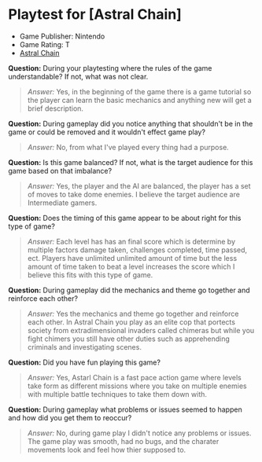 # Playtest for [Astral Chain]

* Game Publisher: Nintendo
* Game Rating: T
* [Astral Chain](https://astralchain.nintendo.com/)

**Question:** During your playtesting where the rules of the game understandable? If not, what was not clear.
> _Answer:_ Yes, in the beginning of the game there is a game tutorial so the player can learn the basic mechanics and anything new will get a brief description. 

**Question:** During gameplay did you notice anything that shouldn't be in the game or could be removed and it wouldn't effect game play?
> _Answer:_ No, from what I've played every thing had a purpose.

**Question:** Is this game balanced? If not, what is the target audience for this game based on that imbalance?
> _Answer:_ Yes, the player and the AI are balanced, the player has a set of moves to take dome enemies. I believe the target audience are Intermediate gamers.

**Question:** Does the timing of this game appear to be about right for this type of game?
> _Answer:_ Each level has has an final score which is determine by multiple factors damage taken, challenges completed, time passed, ect. Players have unlimited unlimited amount of time but the less amount of time taken to beat a level increases the score which I believe this fits with this type of game.

**Question:** During gameplay did the mechanics and theme go together and reinforce each other?
> _Answer:_ Yes the mechanics and theme go together and reinforce each other. In Astral Chain you play as an elite cop that portects society from extradimensional invaders called chimeras but while you fight chimers you still have other duties such as apprehending criminals and investigating scenes. 

**Question:** Did you have fun playing this game?
> _Answer:_ Yes, Astarl Chain is a fast pace action game where levels take form as different missions where you take on multiple enemies with multiple battle techniques to take them down with. 

**Question:** During gameplay what problems or issues seemed to happen and how did you get them to reoccur?
> _Answer:_ No, during game play I didn't notice any problems or issues. The game play was smooth, had no bugs, and the charater movements look and feel how thier supposed to.
